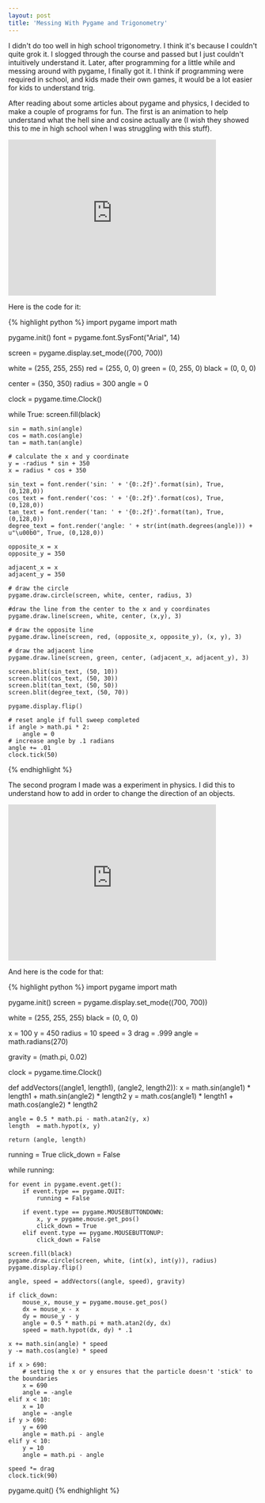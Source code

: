 ```yaml
---
layout: post
title: 'Messing With Pygame and Trigonometry'
---
```

I didn't do too well in high school trigonometry. I think it's because I couldn't quite grok it. I slogged through the course and passed but I just couldn't intuitively understand it. Later, after programming for a little while and messing around with pygame, I finally got it. I think if programming were required in school, and kids made their own games, it would be a lot easier for kids to understand trig.

After reading about some articles about pygame and physics, I decided to make a couple of programs for fun. The first is an animation to help understand what the hell sine and cosine actually are (I wish they showed this to me in high school when I was struggling with this stuff).

<iframe width="420" height="315" src="https://www.youtube.com/embed/NixEtaxaHec" frameborder="0" allowfullscreen></iframe>

Here is the code for it:

{% highlight python %}
import pygame
import math

pygame.init()
font = pygame.font.SysFont("Arial", 14)

screen = pygame.display.set_mode((700, 700))

white = (255, 255, 255)
red = (255, 0, 0)
green = (0, 255, 0)
black = (0, 0, 0)

center = (350, 350)
radius = 300
angle = 0

clock = pygame.time.Clock()

while True:
    screen.fill(black)

    sin = math.sin(angle)
    cos = math.cos(angle)
    tan = math.tan(angle)

    # calculate the x and y coordinate
    y = -radius * sin + 350
    x = radius * cos + 350

    sin_text = font.render('sin: ' + '{0:.2f}'.format(sin), True, (0,128,0))
    cos_text = font.render('cos: ' + '{0:.2f}'.format(cos), True, (0,128,0))
    tan_text = font.render('tan: ' + '{0:.2f}'.format(tan), True, (0,128,0))
    degree_text = font.render('angle: ' + str(int(math.degrees(angle))) + u"\u00b0", True, (0,128,0))

    opposite_x = x
    opposite_y = 350

    adjacent_x = x
    adjacent_y = 350

    # draw the circle
    pygame.draw.circle(screen, white, center, radius, 3) 

    #draw the line from the center to the x and y coordinates
    pygame.draw.line(screen, white, center, (x,y), 3)

    # draw the opposite line
    pygame.draw.line(screen, red, (opposite_x, opposite_y), (x, y), 3)

    # draw the adjacent line
    pygame.draw.line(screen, green, center, (adjacent_x, adjacent_y), 3)

    screen.blit(sin_text, (50, 10))
    screen.blit(cos_text, (50, 30))
    screen.blit(tan_text, (50, 50))
    screen.blit(degree_text, (50, 70))

    pygame.display.flip()

    # reset angle if full sweep completed
    if angle > math.pi * 2:
        angle = 0
    # increase angle by .1 radians
    angle += .01
    clock.tick(50)
{% endhighlight %}

The second program I made was a experiment in physics. I did this to understand how to add in order to change the direction of an objects.

<iframe width="420" height="315" src="https://www.youtube.com/embed/p9Xoes63rWI" frameborder="0" allowfullscreen></iframe>

And here is the code for that:

{% highlight python %}
import pygame
import math

pygame.init()
screen = pygame.display.set_mode((700, 700))

white = (255, 255, 255)
black = (0, 0, 0)

x = 100
y = 450
radius = 10
speed = 3
drag = .999
angle = math.radians(270)

gravity = (math.pi, 0.02)

clock = pygame.time.Clock()

def addVectors((angle1, length1), (angle2, length2)):
    x  = math.sin(angle1) * length1 + math.sin(angle2) * length2
    y  = math.cos(angle1) * length1 + math.cos(angle2) * length2
    
    angle = 0.5 * math.pi - math.atan2(y, x)
    length  = math.hypot(x, y)

    return (angle, length)

running = True
click_down = False

while running:

    for event in pygame.event.get():
        if event.type == pygame.QUIT:
            running = False

        if event.type == pygame.MOUSEBUTTONDOWN:
            x, y = pygame.mouse.get_pos()
            click_down = True
        elif event.type == pygame.MOUSEBUTTONUP:
            click_down = False

    screen.fill(black)
    pygame.draw.circle(screen, white, (int(x), int(y)), radius)
    pygame.display.flip()

    angle, speed = addVectors((angle, speed), gravity)

    if click_down:
        mouse_x, mouse_y = pygame.mouse.get_pos()
        dx = mouse_x - x
        dy = mouse_y - y
        angle = 0.5 * math.pi + math.atan2(dy, dx)
        speed = math.hypot(dx, dy) * .1

    x += math.sin(angle) * speed
    y -= math.cos(angle) * speed

    if x > 690:
        # setting the x or y ensures that the particle doesn't 'stick' to the boundaries
        x = 690
        angle = -angle
    elif x < 10:
        x = 10
        angle = -angle
    if y > 690:
        y = 690
        angle = math.pi - angle
    elif y < 10:
        y = 10
        angle = math.pi - angle

    speed *= drag
    clock.tick(90)

pygame.quit()
{% endhighlight %}
